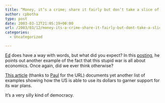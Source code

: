 ```yaml
---
title: “Money, it’s a crime; share it fairly but don’t take a slice of my pie; money, so they say; is the root of all evil today”
author: cpbotha
type: post
date: 2003-03-12T21:05:19+00:00
url: /2003/03/12/money-its-a-crime-share-it-fairly-but-dont-take-a-slice-of-my-pie-money-so-they-say-is-the-root-of-all-evil-today/
categories:
  - Uncategorized

---
```

[Ed][1] does have a way with words, but what did you expect? In this [posting][2], he points out another example of the fact that this stupid war is all about economics. Once again, did we ever think otherwise?

[This article][3] (thanks to [Paul][4] for the URL) documents yet another list of examples showing how the US is able to use its dollars to garner support for its war plans.

It&#8217;s a very silly kind of democracy.

 [1]: http://cpbotha.net/weblogs/chadwick/
 [2]: http://cpbotha.net/weblogs/chadwick/archives/000093.html
 [3]: http://www.reuters.com/newsArticle.jhtml?type=politicsNews&storyID=2350205
 [4]: http://cpbotha.net/weblogs/paul/